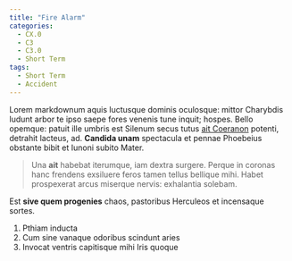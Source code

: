 ```yaml
---
title: "Fire Alarm"
categories:
  - CX.0
  - C3
  - C3.0
  - Short Term
tags:
  - Short Term
  - Accident
---
```


Lorem markdownum aquis luctusque dominis oculosque: mittor Charybdis ludunt
arbor te ipso saepe fores venenis tune inquit; hospes. Bello opemque: patuit
ille umbris est Silenum secus tutus [ait Coeranon](http://albasupra.org/etalvum)
potenti, detrahit lacteus, ad.
**Candida unam** spectacula et pennae Phoebeius obstante bibit et Iunoni subito
Mater.

> Una **ait** habebat iterumque, iam dextra surgere. Perque in coronas hanc
> frendens exsiluere feros tamen tellus bellique mihi. Habet prospexerat arcus
> miserque nervis: exhalantia solebam.

Est **sive quem progenies** chaos, pastoribus Herculeos et incensaque sortes.
1. Pthiam inducta
2. Cum sine vanaque odoribus scindunt aries
3. Invocat ventris capitisque mihi Iris quoque
